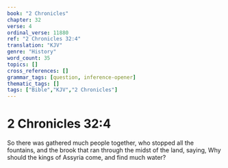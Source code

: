 ```yaml
---
book: "2 Chronicles"
chapter: 32
verse: 4
ordinal_verse: 11880
ref: "2 Chronicles 32:4"
translation: "KJV"
genre: "History"
word_count: 35
topics: []
cross_references: []
grammar_tags: [question, inference-opener]
thematic_tags: []
tags: ["Bible","KJV","2 Chronicles"]
---
```


# 2 Chronicles 32:4

So there was gathered much people together, who stopped all the fountains, and the brook that ran through the midst of the land, saying, Why should the kings of Assyria come, and find much water?
